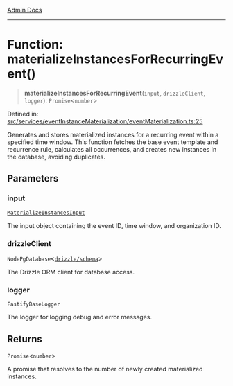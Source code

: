 [Admin Docs](/)

***

# Function: materializeInstancesForRecurringEvent()

> **materializeInstancesForRecurringEvent**(`input`, `drizzleClient`, `logger`): `Promise`\<`number`\>

Defined in: [src/services/eventInstanceMaterialization/eventMaterialization.ts:25](https://github.com/gautam-divyanshu/talawa-api/blob/84910820371ade6fdca33545b3a0fc1e929731b2/src/services/eventInstanceMaterialization/eventMaterialization.ts#L25)

Generates and stores materialized instances for a recurring event within a specified time window.
This function fetches the base event template and recurrence rule, calculates all occurrences,
and creates new instances in the database, avoiding duplicates.

## Parameters

### input

[`MaterializeInstancesInput`](../../types/interfaces/MaterializeInstancesInput.md)

The input object containing the event ID, time window, and organization ID.

### drizzleClient

`NodePgDatabase`\<[`drizzle/schema`](../../../../drizzle/schema/README.md)\>

The Drizzle ORM client for database access.

### logger

`FastifyBaseLogger`

The logger for logging debug and error messages.

## Returns

`Promise`\<`number`\>

A promise that resolves to the number of newly created materialized instances.
